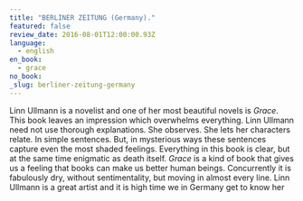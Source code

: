 ```yaml
---
title: "BERLINER ZEITUNG (Germany)."
featured: false
review_date: 2016-08-01T12:00:00.93Z
language:
  - english
en_book:
  - grace
no_book:
_slug: berliner-zeitung-germany
---
```


Linn Ullmann is a novelist and one of her most beautiful novels is _Grace_. This book leaves an impression which overwhelms everything. Linn Ullmann need not use thorough explanations. She observes. She lets her characters relate. In simple sentences. But, in mysterious ways these sentences capture even the most shaded feelings. Everything in this book is clear, but at the same time enigmatic as death itself. _Grace_ is a kind of book that gives us a feeling that books can make us better human beings. Concurrently it is fabulously dry, without sentimentality, but moving in almost every line. Linn Ullmann is a great artist and it is high time we in Germany get to know her

